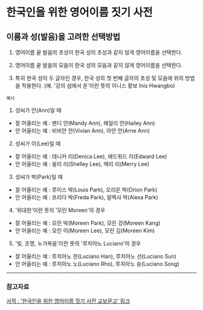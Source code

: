 # 한국인을 위한 영어이름 짓기 사전

## 이름과 성(발음)을 고려한 선택방법

1. 영어이름 끝 발음의 초성이 한국 성의 초성과 같지 않게 영어이름을 선택한다.

2. 영어이름 끝 발음의 모음이 한국 성의 모음과 같지 않게 영어이름을 선택한다.

3. 특히 한국 성이 두 글자인 경우, 한국 성의 첫 번째 글자의 초성 및 모음에 위의 방법을 적용한다. (예. '강의 섬에서 온'이란 뜻의 이니스 황보 Inis Hwangbo)


`예시`

1. 성씨가 안(Ann)일 때

- 잘 어울리는 예 : 맨디 안(Mandy Ann), 헤일리 안(Hailey Ann)
- 안 어울리는 예 : 비비안 안(Vivian Ann), 아안 안(Arne Ann)

2. 성씨가 이(Lee)일 때

- 잘 어울리는 예 : 데니커 리(Denica Lee), 에드워드 리(Edward Lee)
- 안 어울리는 예 : 쉴리 리(Shelley Lee), 메리 리(Merry Lee)

3. 성씨가 박(Park)일 때

- 잘 어울리는 예 : 루이스 박(Louis Park), 오리온 박(Orion Park)
- 안 어울리는 예 : 프리다 박(Freda Park), 알렉사 박(Alexa Park)

4. '위대한'이란 뜻의 '모린 Moreen'의 경우

- 잘 어울리는 예 : 모린 박(Moreen Park), 모린 강(Moreen Kang)
- 안 어울리는 예 : 모린 이(Moreen Lee), 모린 김(Moreen Kim)

5. '빛, 조명, 누가복음'이란 뜻의 '루치아노 Luciano'의 경우

- 잘 어울리는 예 : 루치아노 한(Luciano Han), 루치아노 선(Luciano Sun)
- 안 어울리는 예 : 루치아노 노(Luciano Rho), 루치아노 송(Luciano Song)

---

### 참고자료

[서적 : '한국인을 위한 영어이름 짓기 사전 교보문고' 링크](http://www.kyobobook.co.kr/product/detailViewKor.laf?mallGb=KOR&ejkGb=KOR&barcode=9788994384429)